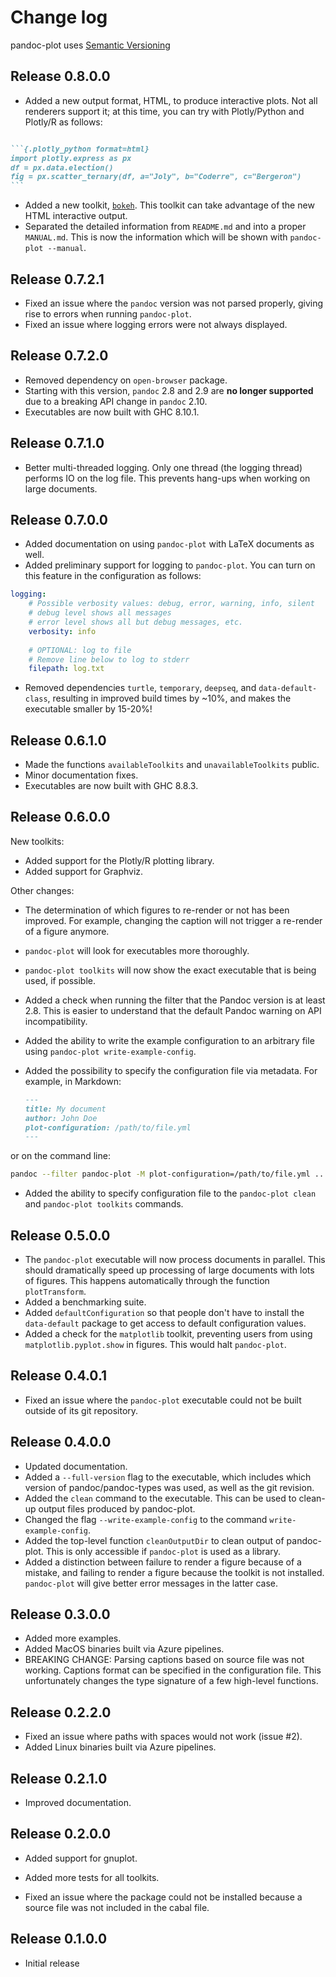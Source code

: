 # Change log

pandoc-plot uses [Semantic Versioning](http://semver.org/spec/v2.0.0.html)

Release 0.8.0.0
---------------

* Added a new output format, HTML, to produce interactive plots. Not all renderers support it; at this time, you can try with Plotly/Python and Plotly/R as follows:

````markdown

```{.plotly_python format=html}
import plotly.express as px
df = px.data.election()
fig = px.scatter_ternary(df, a="Joly", b="Coderre", c="Bergeron")
```

````

* Added a new toolkit, [`bokeh`](https://bokeh.org/). This toolkit can take advantage of the new HTML interactive output.
* Separated the detailed information from `README.md` and into a proper `MANUAL.md`. This is now the information which will be shown with `pandoc-plot --manual`.

Release 0.7.2.1
---------------

* Fixed an issue where the `pandoc` version was not parsed properly, giving rise to errors when running `pandoc-plot`.
* Fixed an issue where logging errors were not always displayed.

Release 0.7.2.0
---------------

* Removed dependency on `open-browser` package.
* Starting with this version, `pandoc` 2.8 and 2.9 are **no longer supported** due to a breaking API change in `pandoc` 2.10.
* Executables are now built with GHC 8.10.1.

Release 0.7.1.0
---------------

* Better multi-threaded logging. Only one thread (the logging thread) performs IO on the log file. This prevents hang-ups when working on large documents. 

Release 0.7.0.0
---------------

* Added documentation on using `pandoc-plot` with LaTeX documents as well.
* Added preliminary support for logging to `pandoc-plot`. You can turn on this feature in the configuration as follows:

````yaml
logging:
    # Possible verbosity values: debug, error, warning, info, silent
    # debug level shows all messages
    # error level shows all but debug messages, etc.
    verbosity: info
    
    # OPTIONAL: log to file
    # Remove line below to log to stderr
    filepath: log.txt
````

* Removed dependencies `turtle`, `temporary`, `deepseq`, and `data-default-class`, resulting in improved build times by ~10%, and makes the executable smaller by 15-20%!

Release 0.6.1.0
---------------

* Made the functions `availableToolkits` and `unavailableToolkits` public.
* Minor documentation fixes.
* Executables are now built with GHC 8.8.3.

Release 0.6.0.0
---------------

New toolkits:
* Added support for the Plotly/R plotting library.
* Added support for Graphviz.

Other changes:
* The determination of which figures to re-render or not has been improved. For example, changing the caption will not trigger a re-render of a figure anymore.
* `pandoc-plot` will look for executables more thoroughly.
* `pandoc-plot toolkits` will now show the exact executable that is being used, if possible.
* Added a check when running the filter that the Pandoc version is at least 2.8. This is easier to understand that the default Pandoc warning on API incompatibility.
* Added the ability to write the example configuration to an arbitrary file using `pandoc-plot write-example-config`.
* Added the possibility to specify the configuration file via metadata. For example, in Markdown:

    ```markdown
    ---
    title: My document
    author: John Doe
    plot-configuration: /path/to/file.yml
    ---     
    ```

or on the command line:

```bash
pandoc --filter pandoc-plot -M plot-configuration=/path/to/file.yml ...
```
* Added the ability to specify configuration file to the `pandoc-plot clean` and `pandoc-plot toolkits` commands.

Release 0.5.0.0
---------------

* The `pandoc-plot` executable will now process documents in parallel. This should dramatically speed up processing of large documents with lots of figures. 
This happens automatically through the function `plotTransform`.
* Added a benchmarking suite.
* Added `defaultConfiguration` so that people don't have to install the `data-default` package to get access to default configuration values. 
* Added a check for the `matplotlib` toolkit, preventing users from using `matplotlib.pyplot.show` in figures. This would halt `pandoc-plot`.

Release 0.4.0.1
---------------

* Fixed an issue where the `pandoc-plot` executable could not be built outside of its git repository.

Release 0.4.0.0
---------------

* Updated documentation.
* Added a `--full-version` flag to the executable, which includes which version of pandoc/pandoc-types was used, as well as the git revision.
* Added the `clean` command to the executable. This can be used to clean-up output files produced by pandoc-plot.
* Changed the flag `--write-example-config` to the command `write-example-config`.
* Added the top-level function `cleanOutputDir` to clean output of pandoc-plot. This is only accessible if `pandoc-plot` is used as a library.
* Added a distinction between failure to render a figure because of a mistake, and failing to render a figure because the toolkit is not installed. `pandoc-plot` will give better error messages in the latter case.

Release 0.3.0.0
---------------

* Added more examples.
* Added MacOS binaries built via Azure pipelines.
* BREAKING CHANGE: Parsing captions based on source file was not working. Captions format can be specified in the configuration file. This unfortunately changes the type signature of a few high-level functions.

Release 0.2.2.0
---------------

* Fixed an issue where paths with spaces would not work (issue #2).
* Added Linux binaries built via Azure pipelines.

Release 0.2.1.0
---------------

* Improved documentation.

Release 0.2.0.0
---------------

* Added support for gnuplot.
* Added more tests for all toolkits.

* Fixed an issue where the package could not be installed because a source file was not included in the cabal file.

Release 0.1.0.0
---------------

* Initial release